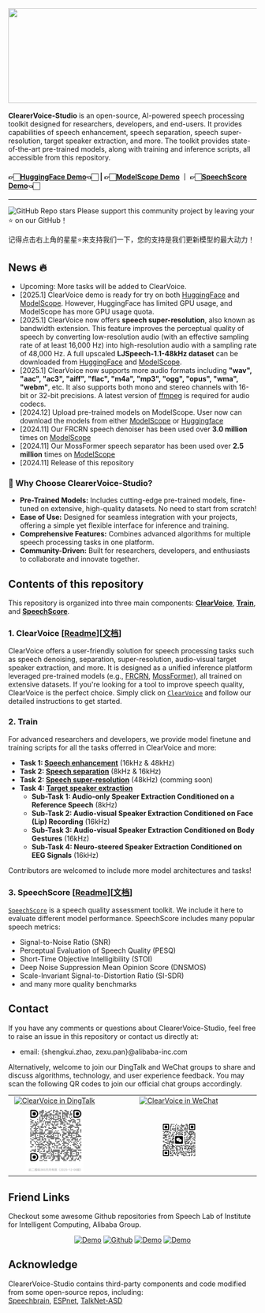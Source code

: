 <div align="center">
<img src="https://github.com/user-attachments/assets/a4ccbc60-5248-4dca-8cec-09a6385c6d0f" width="768" height="192">
</div>

<strong>ClearerVoice-Studio</strong> is an open-source, AI-powered speech processing toolkit designed for researchers, developers, and end-users. It provides capabilities of speech enhancement, speech separation, speech super-resolution, target speaker extraction, and more. The toolkit provides state-of-the-art pre-trained models, along with training and inference scripts, all accessible from this repository.
 
#### 👉🏻[HuggingFace Demo](https://huggingface.co/spaces/alibabasglab/ClearVoice)👈🏻  | 👉🏻[ModelScope Demo](https://modelscope.cn/studios/iic/ClearerVoice-Studio) ｜ 👉🏻[SpeechScore Demo](https://huggingface.co/spaces/alibabasglab/SpeechScore)👈🏻

---
![GitHub Repo stars](https://img.shields.io/github/stars/modelscope/ClearerVoice-Studio) Please support this community project by leaving your ⭐ on our GitHub！

记得点击右上角的星星⭐来支持我们一下，您的支持是我们更新模型的最大动力！

## News :fire:
- Upcoming: More tasks will be added to ClearVoice.
- [2025.1] ClearVoice demo is ready for try on both [HuggingFace](https://huggingface.co/spaces/alibabasglab/ClearVoice) and [ModelScope](https://modelscope.cn/studios/iic/ClearerVoice-Studio). However, HuggingFace has limited GPU usage, and ModelScope has more GPU usage quota.
- [2025.1] ClearVoice now offers **speech super-resolution**, also known as bandwidth extension. This feature improves the perceptual quality of speech by converting low-resolution audio (with an effective sampling rate of at least 16,000 Hz) into high-resolution audio with a sampling rate of 48,000 Hz. A full upscaled **LJSpeech-1.1-48kHz dataset** can be downloaded from [HuggingFace](https://huggingface.co/datasets/alibabasglab/LJSpeech-1.1-48kHz) and [ModelScope](https://modelscope.cn/datasets/iic/LJSpeech-1.1-48kHz).
- [2025.1] ClearVoice now supports more audio formats including **"wav", "aac", "ac3", "aiff", "flac", "m4a", "mp3", "ogg", "opus", "wma", "webm"**, etc. It also supports both mono and stereo channels with 16-bit or 32-bit precisions. A latest version of [ffmpeg](https://github.com/FFmpeg/FFmpeg) is required for audio codecs.  
- [2024.12] Upload pre-trained models on ModelScope. User now can download the models from either [ModelScope](https://www.modelscope.cn/models/iic/ClearerVoice-Studio/summary) or [Huggingface](https://huggingface.co/alibabasglab)  
- [2024.11] Our FRCRN speech denoiser has been used over **3.0 million** times on [ModelScope](https://modelscope.cn/models/iic/speech_frcrn_ans_cirm_16k)
- [2024.11] Our MossFormer speech separator has been used over **2.5 million** times on [ModelScope](https://modelscope.cn/models/iic/speech_mossformer_separation_temporal_8k)
- [2024.11] Release of this repository

### 🌟 Why Choose ClearerVoice-Studio?

- **Pre-Trained Models:** Includes cutting-edge pre-trained models, fine-tuned on extensive, high-quality datasets. No need to start from scratch!
- **Ease of Use:** Designed for seamless integration with your projects, offering a simple yet flexible interface for inference and training.
- **Comprehensive Features:** Combines advanced algorithms for multiple speech processing tasks in one platform.
- **Community-Driven:** Built for researchers, developers, and enthusiasts to collaborate and innovate together.

## Contents of this repository
This repository is organized into three main components: **[ClearVoice](https://github.com/modelscope/ClearerVoice-Studio/tree/main/clearvoice)**, **[Train](https://github.com/modelscope/ClearerVoice-Studio/tree/main/train)**, and **[SpeechScore](https://github.com/modelscope/ClearerVoice-Studio/tree/main/speechscore)**.

### 1. **ClearVoice [[Readme](https://github.com/modelscope/ClearerVoice-Studio/blob/main/clearvoice/README.md)][[文档](https://github.com/modelscope/ClearerVoice-Studio/blob/main/clearvoice/README.md)]**  
ClearVoice offers a user-friendly  solution for speech processing tasks such as speech denoising, separation, super-resolution, audio-visual target speaker extraction, and more. It is designed as a unified inference platform leveraged pre-trained models (e.g., [FRCRN](https://arxiv.org/abs/2206.07293), [MossFormer](https://arxiv.org/abs/2302.11824)), all trained on extensive datasets. If you're looking for a tool to improve speech quality, ClearVoice is the perfect choice. Simply click on [`ClearVoice`](https://github.com/modelscope/ClearerVoice-Studio/tree/main/clearvoice) and follow our detailed instructions to get started.

### 2. **Train**  
For advanced researchers and developers, we provide model finetune and training scripts for all the tasks offerred in ClearVoice and more:

- **Task 1: [Speech enhancement](train/speech_enhancement)** (16kHz & 48kHz)
- **Task 2: [Speech separation](train/speech_separation)** (8kHz & 16kHz)
- **Task 2: [Speech super-resolution](https://github.com/modelscope/ClearerVoice-Studio/tree/main/train/speech_super_resolution)** (48kHz) (comming soon)
- **Task 4: [Target speaker extraction](train/target_speaker_extraction)** 
  - **Sub-Task 1: Audio-only Speaker Extraction Conditioned on a Reference Speech** (8kHz)
  - **Sub-Task 2: Audio-visual Speaker Extraction Conditioned on Face (Lip) Recording** (16kHz)
  - **Sub-Task 3: Audio-visual Speaker Extraction Conditioned on Body Gestures** (16kHz)
  - **Sub-Task 4: Neuro-steered Speaker Extraction Conditioned on EEG Signals** (16kHz)

Contributors are welcomed to include more model architectures and tasks!

### 3. **SpeechScore [[Readme](https://github.com/modelscope/ClearerVoice-Studio/blob/main/speechscore/README.md)][[文档](https://github.com/modelscope/ClearerVoice-Studio/blob/main/speechscore/README.md)]**  
<a href="https://github.com/modelscope/ClearerVoice-Studio/tree/main/speechscore">`SpeechScore`<a/> is a speech quality assessment toolkit. We include it here to evaluate different model performance. SpeechScore includes many popular speech metrics:

- Signal-to-Noise Ratio (SNR)
- Perceptual Evaluation of Speech Quality (PESQ)
- Short-Time Objective Intelligibility (STOI)
- Deep Noise Suppression Mean Opinion Score (DNSMOS)
- Scale-Invariant Signal-to-Distortion Ratio (SI-SDR)
- and many more quality benchmarks  
  
## Contact
If you have any comments or questions about ClearerVoice-Studio, feel free to raise an issue in this repository or contact us directly at:
- email: {shengkui.zhao, zexu.pan}@alibaba-inc.com

Alternatively, welcome to join our DingTalk and WeChat groups to share and discuss algorithms, technology, and user experience feedback. You may scan the following QR codes to join our official chat groups accordingly. 

<p align="center">
  <table>
    <tr>
      <td style="text-align:center;">
        <a href="./asset/QR.jpg"><img alt="ClearVoice in DingTalk" src="https://img.shields.io/badge/ClearVoice-DingTalk-d9d9d9"></a>
      </td>
      <td style="text-align:center;">
        <a href="./asset/QR.jpg"><img alt="ClearVoice in WeChat" src="https://img.shields.io/badge/ClearVoice-WeChat-d9d9d9"></a>
      </td>
    </tr>
    <tr>
       <td style="text-align:center;">
      <img alt="Light" src="./asset/dingtalk.png" width="68%" />
      <td style="text-align:center;">
      <img alt="Light" src="./asset/qr.png" width="23%" />
      </td>
    </tr>
  </table>
</p>
 
## Friend Links
Checkout some awesome Github repositories from Speech Lab of Institute for Intelligent Computing, Alibaba Group.

<p align="center">
<a href="https://github.com/FunAudioLLM/InspireMusic" target="_blank">
        <img alt="Demo" src="https://img.shields.io/badge/Repo | Space-InspireMusic?labelColor=&label=InspireMusic&color=green"></a>
<a href="https://github.com/modelscope/FunASR" target="_blank">
        <img alt="Github" src="https://img.shields.io/badge/Repo | Space-FunASR?labelColor=&label=FunASR&color=green"></a>
<a href="https://github.com/FunAudioLLM" target="_blank">
        <img alt="Demo" src="https://img.shields.io/badge/Repo | Space-FunAudioLLM?labelColor=&label=FunAudioLLM&color=green"></a>
<a href="https://github.com/modelscope/3D-Speaker" target="_blank">
        <img alt="Demo" src="https://img.shields.io/badge/Repo | Space-3DSpeaker?labelColor=&label=3D-Speaker&color=green"></a>
</p>


## Acknowledge
ClearerVoice-Studio contains third-party components and code modified from some open-source repos, including: <br>
[Speechbrain](https://github.com/speechbrain/speechbrain), [ESPnet](https://github.com/espnet), [TalkNet-ASD
](https://github.com/TaoRuijie/TalkNet-ASD)
